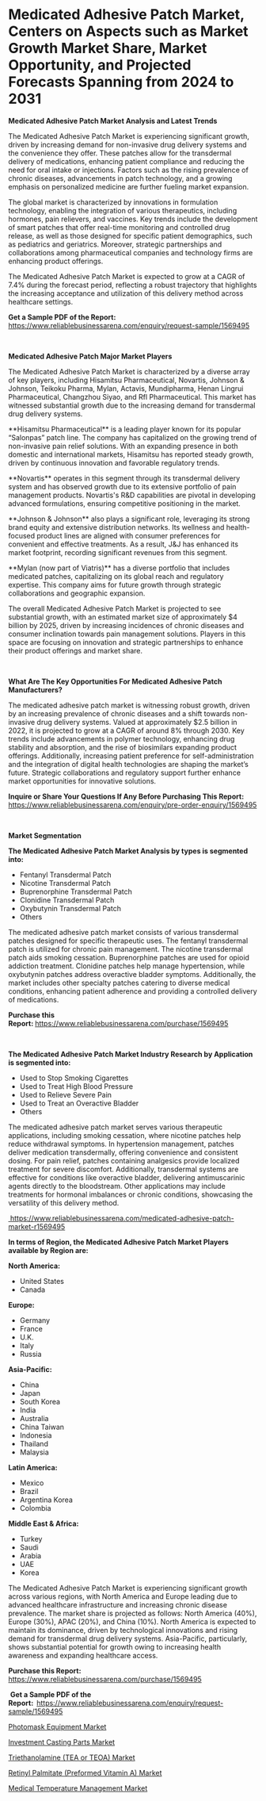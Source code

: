 <p><h1>Medicated Adhesive Patch Market, Centers on Aspects such as Market Growth Market Share, Market Opportunity, and Projected Forecasts Spanning from 2024 to 2031</h1></p><p><strong>Medicated Adhesive Patch Market Analysis and Latest Trends</strong></p>
<p><p>The Medicated Adhesive Patch Market is experiencing significant growth, driven by increasing demand for non-invasive drug delivery systems and the convenience they offer. These patches allow for the transdermal delivery of medications, enhancing patient compliance and reducing the need for oral intake or injections. Factors such as the rising prevalence of chronic diseases, advancements in patch technology, and a growing emphasis on personalized medicine are further fueling market expansion.</p><p>The global market is characterized by innovations in formulation technology, enabling the integration of various therapeutics, including hormones, pain relievers, and vaccines. Key trends include the development of smart patches that offer real-time monitoring and controlled drug release, as well as those designed for specific patient demographics, such as pediatrics and geriatrics. Moreover, strategic partnerships and collaborations among pharmaceutical companies and technology firms are enhancing product offerings.</p><p>The Medicated Adhesive Patch Market is expected to grow at a CAGR of 7.4% during the forecast period, reflecting a robust trajectory that highlights the increasing acceptance and utilization of this delivery method across healthcare settings.</p></p>
<p><strong>Get a Sample PDF of the Report:&nbsp;</strong> <a href="https://www.reliablebusinessarena.com/enquiry/request-sample/1569495?utm_campaign=1278&utm_medium=2&utm_source=Github&utm_content=ia&utm_term=14102024&utm_id=medicated-adhesive-patch">https://www.reliablebusinessarena.com/enquiry/request-sample/1569495</a></p>
<p>&nbsp;</p>
<p><strong>Medicated Adhesive Patch Major Market Players</strong></p>
<p><p>The Medicated Adhesive Patch Market is characterized by a diverse array of key players, including Hisamitsu Pharmaceutical, Novartis, Johnson & Johnson, Teikoku Pharma, Mylan, Actavis, Mundipharma, Henan Lingrui Pharmaceutical, Changzhou Siyao, and Rfl Pharmaceutical. This market has witnessed substantial growth due to the increasing demand for transdermal drug delivery systems.</p><p>**Hisamitsu Pharmaceutical** is a leading player known for its popular “Salonpas” patch line. The company has capitalized on the growing trend of non-invasive pain relief solutions. With an expanding presence in both domestic and international markets, Hisamitsu has reported steady growth, driven by continuous innovation and favorable regulatory trends.</p><p>**Novartis** operates in this segment through its transdermal delivery system and has observed growth due to its extensive portfolio of pain management products. Novartis's R&D capabilities are pivotal in developing advanced formulations, ensuring competitive positioning in the market.</p><p>**Johnson & Johnson** also plays a significant role, leveraging its strong brand equity and extensive distribution networks. Its wellness and health-focused product lines are aligned with consumer preferences for convenient and effective treatments. As a result, J&J has enhanced its market footprint, recording significant revenues from this segment.</p><p>**Mylan (now part of Viatris)** has a diverse portfolio that includes medicated patches, capitalizing on its global reach and regulatory expertise. This company aims for future growth through strategic collaborations and geographic expansion.</p><p>The overall Medicated Adhesive Patch Market is projected to see substantial growth, with an estimated market size of approximately $4 billion by 2025, driven by increasing incidences of chronic diseases and consumer inclination towards pain management solutions. Players in this space are focusing on innovation and strategic partnerships to enhance their product offerings and market share.</p></p>
<p>&nbsp;</p>
<p><strong>What Are The Key Opportunities For Medicated Adhesive Patch Manufacturers?</strong></p>
<p><p>The medicated adhesive patch market is witnessing robust growth, driven by an increasing prevalence of chronic diseases and a shift towards non-invasive drug delivery systems. Valued at approximately $2.5 billion in 2022, it is projected to grow at a CAGR of around 8% through 2030. Key trends include advancements in polymer technology, enhancing drug stability and absorption, and the rise of biosimilars expanding product offerings. Additionally, increasing patient preference for self-administration and the integration of digital health technologies are shaping the market’s future. Strategic collaborations and regulatory support further enhance market opportunities for innovative solutions.</p></p>
<p><strong>Inquire or Share Your Questions If Any Before Purchasing This Report:</strong> <a href="https://www.reliablebusinessarena.com/enquiry/pre-order-enquiry/1569495?utm_campaign=1278&utm_medium=2&utm_source=Github&utm_content=ia&utm_term=14102024&utm_id=medicated-adhesive-patch">https://www.reliablebusinessarena.com/enquiry/pre-order-enquiry/1569495</a></p>
<p>&nbsp;</p>
<p><strong>Market Segmentation</strong></p>
<p><strong>The Medicated Adhesive Patch Market Analysis by types is segmented into:</strong></p>
<p><ul><li>Fentanyl Transdermal Patch</li><li>Nicotine Transdermal Patch</li><li>Buprenorphine Transdermal Patch</li><li>Clonidine Transdermal Patch</li><li>Oxybutynin Transdermal Patch</li><li>Others</li></ul></p>
<p><p>The medicated adhesive patch market consists of various transdermal patches designed for specific therapeutic uses. The fentanyl transdermal patch is utilized for chronic pain management. The nicotine transdermal patch aids smoking cessation. Buprenorphine patches are used for opioid addiction treatment. Clonidine patches help manage hypertension, while oxybutynin patches address overactive bladder symptoms. Additionally, the market includes other specialty patches catering to diverse medical conditions, enhancing patient adherence and providing a controlled delivery of medications.</p></p>
<p><strong>Purchase this Report:&nbsp;</strong><a href="https://www.reliablebusinessarena.com/purchase/1569495?utm_campaign=1278&utm_medium=2&utm_source=Github&utm_content=ia&utm_term=14102024&utm_id=medicated-adhesive-patch">https://www.reliablebusinessarena.com/purchase/1569495</a></p>
<p>&nbsp;</p>
<p><strong>The Medicated Adhesive Patch Market Industry Research by Application is segmented into:</strong></p>
<p><ul><li>Used to Stop Smoking Cigarettes</li><li>Used to Treat High Blood Pressure</li><li>Used to Relieve Severe Pain</li><li>Used to Treat an Overactive Bladder</li><li>Others</li></ul></p>
<p><p>The medicated adhesive patch market serves various therapeutic applications, including smoking cessation, where nicotine patches help reduce withdrawal symptoms. In hypertension management, patches deliver medication transdermally, offering convenience and consistent dosing. For pain relief, patches containing analgesics provide localized treatment for severe discomfort. Additionally, transdermal systems are effective for conditions like overactive bladder, delivering antimuscarinic agents directly to the bloodstream. Other applications may include treatments for hormonal imbalances or chronic conditions, showcasing the versatility of this delivery method.</p></p>
<p><a href="https://www.reliablebusinessarena.com/medicated-adhesive-patch-market-r1569495?utm_campaign=1278&utm_medium=2&utm_source=Github&utm_content=ia&utm_term=14102024&utm_id=medicated-adhesive-patch">&nbsp;https://www.reliablebusinessarena.com/medicated-adhesive-patch-market-r1569495</a></p>
<p><strong>In terms of Region, the Medicated Adhesive Patch Market Players available by Region are:</strong></p>
<p>
    <p> <strong> North America: </strong>
        <ul>
            <li>United States</li>
            <li>Canada</li>
        </ul>
        </p> 
    <p> <strong> Europe: </strong>
        <ul>
            <li>Germany</li>
            <li>France</li>
            <li>U.K.</li>
            <li>Italy</li>
            <li>Russia</li>
        </ul>
        </p> 
    <p> <strong> Asia-Pacific: </strong>
        <ul>
            <li>China</li>
            <li>Japan</li>
            <li>South Korea</li>
            <li>India</li>
            <li>Australia</li>
            <li>China Taiwan</li>
            <li>Indonesia</li>
            <li>Thailand</li>
            <li>Malaysia</li>
        </ul>
        </p> 
    <p> <strong> Latin America: </strong>
        <ul>
            <li>Mexico</li>
            <li>Brazil</li>
            <li>Argentina Korea</li>
            <li>Colombia</li>
        </ul>
        </p> 
    <p> <strong> Middle East & Africa: </strong>
        <ul>
            <li>Turkey</li>
            <li>Saudi</li>
            <li>Arabia</li>
            <li>UAE</li>
            <li>Korea</li>
        </ul>
    </p>
    </p>
<p><p>The Medicated Adhesive Patch Market is experiencing significant growth across various regions, with North America and Europe leading due to advanced healthcare infrastructure and increasing chronic disease prevalence. The market share is projected as follows: North America (40%), Europe (30%), APAC (20%), and China (10%). North America is expected to maintain its dominance, driven by technological innovations and rising demand for transdermal drug delivery systems. Asia-Pacific, particularly, shows substantial potential for growth owing to increasing health awareness and expanding healthcare access.</p></p>
<p><strong>Purchase this Report: </strong><a href="https://www.reliablebusinessarena.com/purchase/1569495?utm_campaign=1278&utm_medium=2&utm_source=Github&utm_content=ia&utm_term=14102024&utm_id=medicated-adhesive-patch">https://www.reliablebusinessarena.com/purchase/1569495</a></p>
<p>&nbsp;<strong>Get a Sample PDF of the Report:&nbsp;&nbsp;</strong><a href="https://www.reliablebusinessarena.com/enquiry/request-sample/1569495?utm_campaign=1278&utm_medium=2&utm_source=Github&utm_content=ia&utm_term=14102024&utm_id=medicated-adhesive-patch">https://www.reliablebusinessarena.com/enquiry/request-sample/1569495</a></p>
<p><strong></strong></p>
<p><p><a href="https://github.com/loree7bmunk/Market-Research-Report-List-1/blob/main/photomask-equipment-market.md?utm_campaign=1278&utm_medium=2&utm_source=Github&utm_content=ia&utm_term=14102024&utm_id=medicated-adhesive-patch">Photomask Equipment Market</a></p><p><a href="https://github.com/deshawnj39lau/Market-Research-Report-List-1/blob/main/investment-casting-parts-market.md?utm_campaign=1278&utm_medium=2&utm_source=Github&utm_content=ia&utm_term=14102024&utm_id=medicated-adhesive-patch">Investment Casting Parts Market</a></p><p><a href="https://www.linkedin.com/pulse/global-perspectives-triethanolamine-tea-teoa-market-trends-k4mde?trk=public_post_embed_feed-article-content&utm_campaign=1278&utm_medium=2&utm_source=Github&utm_content=ia&utm_term=14102024&utm_id=medicated-adhesive-patch">Triethanolamine (TEA or TEOA) Market</a></p><p><a href="https://www.linkedin.com/pulse/key-drivers-retinyl-palmitate-preformed-vitamin-market-xf66e?trk=public_post_embed_feed-article-content&utm_campaign=1278&utm_medium=2&utm_source=Github&utm_content=ia&utm_term=14102024&utm_id=medicated-adhesive-patch">Retinyl Palmitate (Preformed Vitamin A) Market</a></p><p><a href="https://www.linkedin.com/pulse/medical-temperature-management-market-size-growth-industry-ggpne?trk=public_post_embed_feed-article-content&utm_campaign=1278&utm_medium=2&utm_source=Github&utm_content=ia&utm_term=14102024&utm_id=medicated-adhesive-patch">Medical Temperature Management Market</a></p></p>